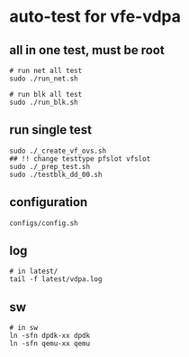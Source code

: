 # auto-test for vfe-vdpa

## all in one test, must be root

	# run net all test
	sudo ./run_net.sh

	# run blk all test
	sudo ./run_blk.sh

## run single test

	sudo ./_create_vf_ovs.sh
	## !! change testtype pfslot vfslot
	sudo ./_prep_test.sh
	sudo ./testblk_dd_00.sh

## configuration

	configs/config.sh

## log

	# in latest/
	tail -f latest/vdpa.log

## sw

	# in sw
	ln -sfn dpdk-xx dpdk
	ln -sfn qemu-xx qemu

